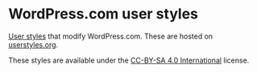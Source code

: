 WordPress.com user styles
=========================

[User styles](https://userstyles.org/) that modify WordPress.com. These are hosted on [userstyles.org](https://userstyles.org/users/285389).

These styles are available under the [CC-BY-SA 4.0 International](https://creativecommons.org/licenses/by-sa/4.0/) license.
